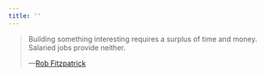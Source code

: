 ```yaml
---
title: ''
---
```


<blockquote>
  <p>Building something interesting requires a surplus of time and money. Salaried jobs provide neither.</p>
  <p class="cite">—<a href="http://thestartuptoolkit.com/blog/2012/12/how-to-screw-up-your-life-by-getting-promoted/">Rob Fitzpatrick</a></p>
</blockquote>
